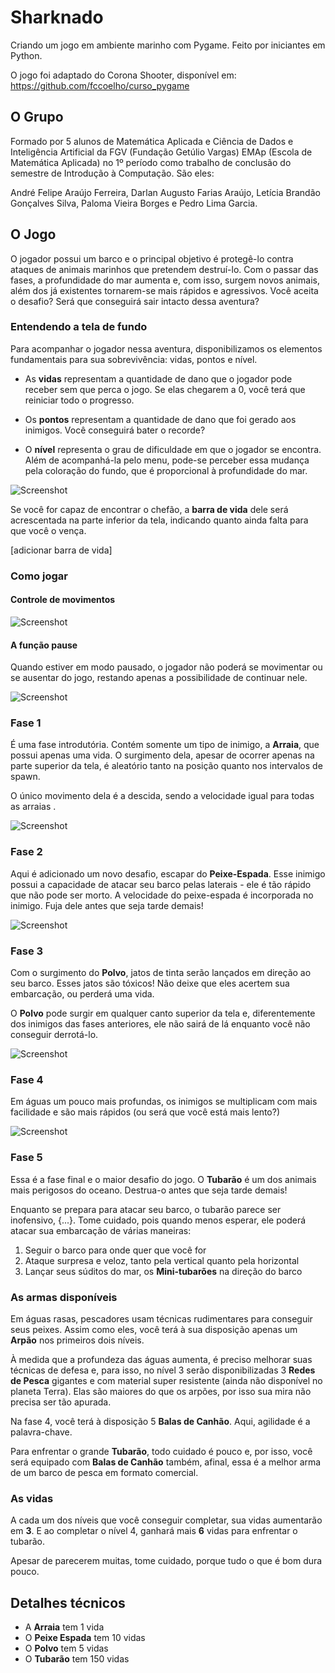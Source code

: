 # Sharknado
Criando um jogo em ambiente marinho com Pygame. Feito por iniciantes em Python.
 
O jogo foi adaptado do Corona Shooter, disponível em: https://github.com/fccoelho/curso_pygame
 
 
## O Grupo
Formado por 5 alunos de Matemática Aplicada e Ciência de Dados e Inteligência Artificial da FGV (Fundação Getúlio Vargas) EMAp (Escola de Matemática Aplicada) no 1º período como trabalho de conclusão do semestre de Introdução à Computação. São eles:
 
André Felipe Araújo Ferreira, Darlan Augusto Farias Araújo, Letícia Brandão Gonçalves Silva, Paloma Vieira Borges e Pedro Lima Garcia.
 
 
## O Jogo
 
O jogador possui um barco e o principal objetivo é protegê-lo contra ataques de animais marinhos que pretendem destruí-lo. Com o passar das fases, a profundidade do mar aumenta e, com isso, surgem novos animais, além dos já existentes tornarem-se mais rápidos e agressivos. Você aceita o desafio? Será que conseguirá sair intacto dessa aventura?
 
### Entendendo a tela de fundo
 
Para acompanhar o jogador nessa aventura, disponibilizamos os elementos fundamentais para sua sobrevivência: vidas, pontos e nível.
 
* As **vidas** representam a quantidade de dano que o jogador pode receber sem que perca o jogo. Se elas chegarem a 0, você terá que reiniciar todo o progresso.
 
* Os **pontos** representam a quantidade de dano que foi gerado aos inimigos. Você conseguirá bater o recorde?
 
* O **nível** representa o grau de dificuldade em que o jogador se encontra. Além de acompanhá-la pelo menu, pode-se perceber essa mudança pela coloração do fundo, que é proporcional à profundidade do mar.
 
![Screenshot](https://github.com/leticia-brand/curso_pygame/blob/main/sharknado/imagens/fase1.png)
 
Se você for capaz de encontrar o chefão, a **barra de vida** dele será acrescentada na parte inferior da tela, indicando quanto ainda falta para que você o vença.
 
[adicionar barra de vida]
 
### Como jogar
#### Controle de movimentos

![Screenshot](https://github.com/leticia-brand/curso_pygame/blob/main/sharknado/imagens/menu.png)
 
#### A função pause
 
Quando estiver em modo pausado, o jogador não poderá se movimentar ou se ausentar do jogo, restando apenas a possibilidade de continuar nele.
 
![Screenshot](https://github.com/leticia-brand/curso_pygame/blob/main/sharknado/imagens/pause.png)

### Fase 1
 
É uma fase introdutória. Contém somente um tipo de inimigo, a **Arraia**, que possui apenas uma vida. O surgimento dela, apesar de ocorrer apenas na parte superior da tela, é aleatório tanto na posição quanto nos intervalos de spawn.
 
O único movimento dela é a descida, sendo a velocidade igual para todas as arraias .
 
![Screenshot](https://github.com/leticia-brand/curso_pygame/blob/main/sharknado/imagens/fase1.png)
 
### Fase 2
 
Aqui é adicionado um novo desafio, escapar do **Peixe-Espada**. Esse inimigo possui a capacidade de atacar seu barco pelas laterais - ele é tão rápido que não pode ser morto. A velocidade do peixe-espada é incorporada no inimigo. Fuja dele antes que seja tarde demais!
 
 ![Screenshot](https://github.com/leticia-brand/curso_pygame/blob/main/sharknado/imagens/fase2.png)

### Fase 3
 
Com o surgimento do **Polvo**, jatos de tinta serão lançados em direção ao seu barco. Esses jatos são tóxicos! Não deixe que eles acertem sua embarcação, ou perderá uma vida.
 
O **Polvo** pode surgir em qualquer canto superior da tela e, diferentemente dos inimigos das fases anteriores, ele não sairá de lá enquanto você não conseguir derrotá-lo.
 
![Screenshot](https://github.com/leticia-brand/curso_pygame/blob/main/sharknado/imagens/fase3.png)

### Fase 4
 
Em águas um pouco mais profundas, os inimigos se multiplicam com mais facilidade e são mais rápidos (ou será que você está mais lento?)
 
![Screenshot](https://github.com/leticia-brand/curso_pygame/blob/main/sharknado/imagens/fase4.png)

### Fase 5
 
Essa é a fase final e o maior desafio do jogo. O **Tubarão** é um dos animais mais perigosos do oceano. Destrua-o antes que seja tarde demais!
 
Enquanto se prepara para atacar seu barco, o tubarão parece ser inofensivo, {...}. Tome cuidado, pois quando menos esperar, ele poderá atacar sua embarcação de várias maneiras:
 
1. Seguir o barco para onde quer que você for
2. Ataque surpresa e veloz, tanto pela vertical quanto pela horizontal
3. Lançar seus súditos do mar, os **Mini-tubarões** na direção do barco
 
### As armas disponíveis
Em águas rasas, pescadores usam técnicas rudimentares para conseguir seus peixes. Assim como eles, você terá à sua disposição apenas um **Arpão** nos primeiros dois níveis.
 
À medida que a profundeza das águas aumenta, é preciso melhorar suas técnicas de defesa e, para isso, no nível 3 serão disponibilizadas 3 **Redes de Pesca** gigantes e com material super resistente (ainda não disponível no planeta Terra). Elas são maiores do que os arpões, por isso sua mira não precisa ser tão apurada.

Na fase 4, você terá à disposição 5 **Balas de Canhão**. Aqui, agilidade é a palavra-chave.
 
Para enfrentar o grande **Tubarão**, todo cuidado é pouco e, por isso, você será equipado com **Balas de Canhão** também, afinal, essa é a melhor arma de um barco de pesca em formato comercial.

### As vidas
A cada um dos níveis que você conseguir completar, sua vidas aumentarão em **3**. E ao completar o nível 4, ganhará mais **6** vidas para enfrentar o tubarão. 

Apesar de parecerem muitas, tome cuidado, porque tudo o que é bom dura pouco. 

## Detalhes técnicos
* A **Arraia** tem 1 vida
* O **Peixe Espada** tem 10 vidas
* O **Polvo** tem 5 vidas
* O **Tubarão** tem 150 vidas